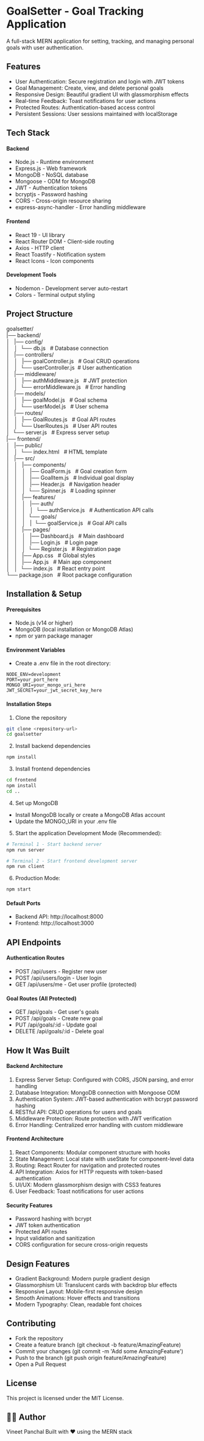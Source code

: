 # GoalSetter - Goal Tracking Application

A full-stack MERN application for setting, tracking, and managing personal goals with user authentication.

## Features

- User Authentication: Secure registration and login with JWT tokens
- Goal Management: Create, view, and delete personal goals
- Responsive Design: Beautiful gradient UI with glassmorphism effects
- Real-time Feedback: Toast notifications for user actions
- Protected Routes: Authentication-based access control
- Persistent Sessions: User sessions maintained with localStorage

## Tech Stack

#### Backend

- Node.js - Runtime environment
- Express.js - Web framework
- MongoDB - NoSQL database
- Mongoose - ODM for MongoDB
- JWT - Authentication tokens
- bcryptjs - Password hashing
- CORS - Cross-origin resource sharing
- express-async-handler - Error handling middleware

#### Frontend

- React 19 - UI library
- React Router DOM - Client-side routing
- Axios - HTTP client
- React Toastify - Notification system
- React Icons - Icon components

#### Development Tools

- Nodemon - Development server auto-restart
- Colors - Terminal output styling

## Project Structure
goalsetter/ <br />
|── backend/ <br />
│ &nbsp; |── config/ <br />
│ &nbsp; │ &nbsp;└── db.js     &nbsp;         # Database connection <br />
│ &nbsp; |── controllers/ <br />
│ &nbsp; │ &nbsp; |── goalController.js &nbsp; # Goal CRUD operations <br />
│ &nbsp; │ &nbsp;└── userController.js  &nbsp;# User authentication <br />
│ &nbsp; |── middleware/ <br />
│ &nbsp; │ &nbsp; |── authMiddleware.js &nbsp;  # JWT protection <br />
│ &nbsp; │ &nbsp;└── errorMiddleware.js &nbsp; # Error handling <br />
│ &nbsp; |── models/ <br />
│ &nbsp; │ &nbsp; |── goalModel.js     &nbsp;  # Goal schema <br />
│ &nbsp; │ &nbsp;└── userModel.js     &nbsp;  # User schema <br />
│ &nbsp; |── routes/ <br />
│ &nbsp; │ &nbsp; |── GoalRoutes.js   &nbsp;   # Goal API routes <br />
│ &nbsp; │ &nbsp;└── UserRoutes.js   &nbsp;   # User API routes <br />
│ &nbsp;└── server.js            &nbsp;  # Express server setup <br />
|── frontend/ <br />
│ &nbsp; |── public/ <br />
│ &nbsp; │ &nbsp;└── index.html       &nbsp;  # HTML template <br />
│ &nbsp; |── src/ <br />
│ &nbsp; │ &nbsp; |── components/ <br />
│ &nbsp; │ &nbsp; │ &nbsp; |── GoalForm.js  &nbsp;  # Goal creation form <br />
│ &nbsp; │ &nbsp; │ &nbsp; |── GoalItem.js  &nbsp;  # Individual goal display <br />
│ &nbsp; │ &nbsp; │ &nbsp; |── Header.js    &nbsp;  # Navigation header <br />
│ &nbsp; │ &nbsp; │ &nbsp;└── Spinner.js  &nbsp;   # Loading spinner <br />
│ &nbsp; │ &nbsp; |── features/ <br />
│ &nbsp; │ &nbsp; │ &nbsp; |── auth/ <br />
│ &nbsp; │ &nbsp; │ &nbsp; │ &nbsp;└── authService.js &nbsp; # Authentication API calls <br />
│ &nbsp; │ &nbsp; │ &nbsp;└── goals/ <br />
│ &nbsp; │ &nbsp; │ &nbsp; | &nbsp;└── goalService.js &nbsp; # Goal API calls <br />
│ &nbsp; │ &nbsp; |── pages/ <br />
│ &nbsp; │ &nbsp; │ &nbsp; |── Dashboard.js &nbsp;  # Main dashboard <br />
│ &nbsp; │ &nbsp; │ &nbsp; |── Login.js     &nbsp;  # Login page <br />
│ &nbsp; │ &nbsp; │ &nbsp;└── Register.js  &nbsp;  # Registration page <br />
│ &nbsp; │ &nbsp; |── App.css       &nbsp;    # Global styles <br />
│ &nbsp; │ &nbsp; |── App.js       &nbsp;     # Main app component <br />
│ &nbsp; │ &nbsp;└── index.js     &nbsp;     # React entry point <br />
└── package.json        &nbsp;      # Root package configuration <br />

## Installation & Setup

#### Prerequisites

- Node.js (v14 or higher)
- MongoDB (local installation or MongoDB Atlas)
- npm or yarn package manager

#### Environment Variables
- Create a .env file in the root directory:
```env
NODE_ENV=development
PORT=your_port_here
MONGO_URI=your_mongo_uri_here
JWT_SECRET=your_jwt_secret_key_here
```

#### Installation Steps
1. Clone the repository
```bash
git clone <repository-url>
cd goalsetter
```

2. Install backend dependencies
```bash
npm install
```

3. Install frontend dependencies
```bash
cd frontend
npm install
cd ..
```

4. Set up MongoDB
- Install MongoDB locally or create a MongoDB Atlas account
- Update the MONGO_URI in your .env file

5. Start the application Development Mode (Recommended):
```bash
# Terminal 1 - Start backend server
npm run server

# Terminal 2 - Start frontend development server
npm run client
```

6. Production Mode:
```bash
npm start
```

#### Default Ports

- Backend API: http://localhost:8000
- Frontend: http://localhost:3000

## API Endpoints

#### Authentication Routes

- POST /api/users - Register new user
- POST /api/users/login - User login
- GET /api/users/me - Get user profile (protected)

#### Goal Routes (All Protected)

- GET /api/goals - Get user's goals
- POST /api/goals - Create new goal
- PUT /api/goals/:id - Update goal
- DELETE /api/goals/:id - Delete goal

## How It Was Built
#### Backend Architecture

1. Express Server Setup: Configured with CORS, JSON parsing, and error handling
2. Database Integration: MongoDB connection with Mongoose ODM
3. Authentication System: JWT-based authentication with bcrypt password hashing
4. RESTful API: CRUD operations for users and goals
5. Middleware Protection: Route protection with JWT verification
6. Error Handling: Centralized error handling with custom middleware

#### Frontend Architecture

1. React Components: Modular component structure with hooks
2. State Management: Local state with useState for component-level data
3. Routing: React Router for navigation and protected routes
4. API Integration: Axios for HTTP requests with token-based authentication
5. UI/UX: Modern glassmorphism design with CSS3 features
6. User Feedback: Toast notifications for user actions

#### Security Features

- Password hashing with bcrypt
- JWT token authentication
- Protected API routes
- Input validation and sanitization
- CORS configuration for secure cross-origin requests

## Design Features

- Gradient Background: Modern purple gradient design
- Glassmorphism UI: Translucent cards with backdrop blur effects
- Responsive Layout: Mobile-first responsive design
- Smooth Animations: Hover effects and transitions
- Modern Typography: Clean, readable font choices

## Contributing

- Fork the repository
- Create a feature branch (git checkout -b feature/AmazingFeature)
- Commit your changes (git commit -m 'Add some AmazingFeature')
- Push to the branch (git push origin feature/AmazingFeature)
- Open a Pull Request

## License
This project is licensed under the MIT License.

## 👨‍💻 Author

Vineet Panchal
Built with ❤️ using the MERN stack